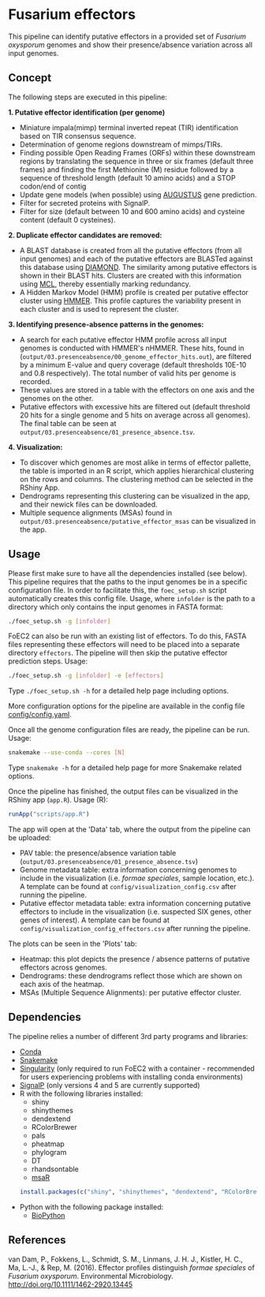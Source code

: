 # Fusarium effectors

This pipeline can identify putative effectors in a provided set of *Fusarium oxysporum* genomes and show their presence/absence variation across all input genomes.

## Concept
The following steps are executed in this pipeline:

**1. Putative effector identification (per genome)**
  * Miniature impala(mimp) terminal inverted repeat (TIR) identification based on TIR consensus sequence.
  * Determination of genome regions downstream of mimps/TIRs.
  * Finding possible Open Reading Frames (ORFs) within these downstream regions by translating the sequence in three or six frames (default three frames) and finding the first Methionine (M) residue followed by a sequence of threshold length (default 10 amino acids) and a STOP codon/end of contig
  * Update gene models (when possible) using [AUGUSTUS](http://bioinf.uni-greifswald.de/augustus/) gene prediction. 
  * Filter for secreted proteins with SignalP.
  * Filter for size (default between 10 and 600 amino acids) and cysteine content (default 0 cysteines).

**2. Duplicate effector candidates are removed:**
  * A BLAST database is created from all the putative effectors (from all input genomes) and each of the putative effectors are BLASTed against this database using [DIAMOND](https://github.com/bbuchfink/diamond). The similarity among putative effectors is shown in their BLAST hits. Clusters are created with this information using [MCL](https://github.com/micans/mcl), thereby essentially marking redundancy.
  * A Hidden Markov Model (HMM) profile is created per putative effector cluster using [HMMER](http://hmmer.org/). This profile captures the variability present in each cluster and is used to represent the cluster.

**3. Identifying presence-absence patterns in the genomes:**
  * A search for each putative effector HMM profile across all input genomes is conducted with HMMER's nHMMER. These hits, found in (`output/03.presenceabsence/00_genome_effector_hits.out`), are filtered by a minimum E-value and query coverage (default thresholds 10E-10 and 0.8 respectively). The total number of valid hits per genome is recorded. 
  * These values are stored in a table with the effectors on one axis and the genomes on the other.
  * Putative effectors with excessive hits are filtered out (default threshold 20 hits for a single genome and 5 hits on average across all genomes). The final table can be seen at `output/03.presenceabsence/01_presence_absence.tsv`.

**4. Visualization:**
  * To discover which genomes are most alike in terms of effector pallette, the table is imported in an R script, which applies hierarchical clustering on the rows and columns. The clustering method can be selected in the RShiny App.
  * Dendrograms representing this clustering can be visualized in the app, and their newick files can be downloaded.
  * Multiple sequence alignments (MSAs) found in `output/03.presenceabsence/putative_effector_msas` can be visualized in the app.

## Usage
Please first make sure to have all the dependencies installed (see below).
This pipeline requires that the paths to the input genomes be in a specific configuration file. In order to facilitate this, the `foec_setup.sh` script automatically creates this config file. Usage, where `infolder` is the path to a directory which only contains the input genomes in FASTA format: 
```bash
./foec_setup.sh -g [infolder]
```

FoEC2 can also be run with an existing list of effectors. To do this, FASTA files representing these effectors will need to be placed into a separate directory `effectors`. The pipeline will then skip the putative effector prediction steps. Usage:
```bash
./foec_setup.sh -g [infolder] -e [effectors]
```

Type `./foec_setup.sh -h` for a detailed help page including options.

More configuration options for the pipeline are available in the config file [config/config.yaml](config/config.yaml). 

Once all the genome configuration files are ready, the pipeline can be run. Usage:
```bash
snakemake --use-conda --cores [N]
```

Type `snakemake -h` for a detailed help page for more Snakemake related options.

Once the pipeline has finished, the output files can be visualized in the RShiny app (`app.R`). Usage (R):
```R
runApp("scripts/app.R")
```

The app will open at the 'Data' tab, where the output from the pipeline can be uploaded:
* PAV table: the presence/absence variation table (`output/03.presenceabsence/01_presence_absence.tsv`)
* Genome metadata table: extra information concerning genomes to include in the visualization (i.e. *formae speciales*, sample location, etc.). A template can be found at `config/visualization_config.csv` after running the pipeline.
* Putative effector metadata table: extra information concerning putative effectors to include in the visualization (i.e. suspected SIX genes, other genes of interest). A template can be found at `config/visualization_config_effectors.csv` after running the pipeline.

The plots can be seen in the 'Plots' tab:
* Heatmap: this plot depicts the presence / absence patterns of putative effectors across genomes.
* Dendrograms: these dendrograms reflect those which are shown on each axis of the heatmap.
* MSAs (Multiple Sequence Alignments): per putative effector cluster.

## Dependencies
The pipeline relies a number of different 3rd party programs and libraries:
* [Conda](https://docs.conda.io/en/latest/)
* [Snakemake](https://snakemake.readthedocs.io/en/stable/getting_started/installation.html)
* [Singularity](https://sylabs.io/guides/3.0/user-guide/quick_start.html#quick-installation-steps) (only required to run FoEC2 with a container - recommended for users experiencing problems with installing conda environments)
* [SignalP](http://www.cbs.dtu.dk/cgi-bin/nph-sw_request?signalp) (only versions 4 and 5 are currently supported)
* R with the following libraries installed:
  * shiny
  * shinythemes
  * dendextend
  * RColorBrewer
  * pals
  * pheatmap
  * phylogram
  * DT
  * rhandsontable
  * [msaR](https://zachcp.github.io/msaR/)
  ```R
  install.packages(c("shiny", "shinythemes", "dendextend", "RColorBrewer", "pals", "pheatmap", "phylogram", "DT", "rhandsontable", "msaR"))
  ```
* Python with the following package installed:
  * [BioPython](http://biopython.org/wiki/Download)

## References
van Dam, P., Fokkens, L., Schmidt, S. M., Linmans, J. H. J., Kistler, H. C., Ma, L.-J., & Rep, M. (2016). Effector profiles distinguish <I>formae speciales </I>of <I>Fusarium oxysporum</I>. Environmental Microbiology. http://doi.org/10.1111/1462-2920.13445